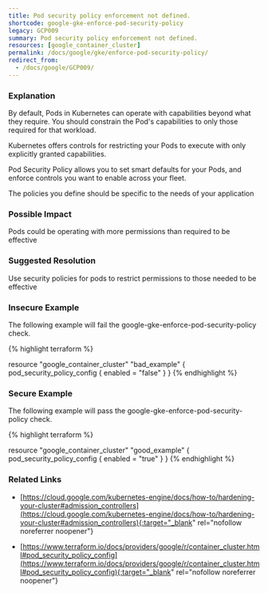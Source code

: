 ```yaml
---
title: Pod security policy enforcement not defined.
shortcode: google-gke-enforce-pod-security-policy
legacy: GCP009
summary: Pod security policy enforcement not defined. 
resources: [google_container_cluster] 
permalink: /docs/google/gke/enforce-pod-security-policy/
redirect_from: 
  - /docs/google/GCP009/
---
```


### Explanation


By default, Pods in Kubernetes can operate with capabilities beyond what they require. You should constrain the Pod's capabilities to only those required for that workload.

Kubernetes offers controls for restricting your Pods to execute with only explicitly granted capabilities. 

Pod Security Policy allows you to set smart defaults for your Pods, and enforce controls you want to enable across your fleet. 

The policies you define should be specific to the needs of your application


### Possible Impact
Pods could be operating with more permissions than required to be effective

### Suggested Resolution
Use security policies for pods to restrict permissions to those needed to be effective


### Insecure Example

The following example will fail the google-gke-enforce-pod-security-policy check.

{% highlight terraform %}

resource "google_container_cluster" "bad_example" {
	pod_security_policy_config {
        enabled = "false"
	}
}
{% endhighlight %}



### Secure Example

The following example will pass the google-gke-enforce-pod-security-policy check.

{% highlight terraform %}

resource "google_container_cluster" "good_example" {
	pod_security_policy_config {
        enabled = "true"
	}
}
{% endhighlight %}



### Related Links


- [https://cloud.google.com/kubernetes-engine/docs/how-to/hardening-your-cluster#admission_controllers](https://cloud.google.com/kubernetes-engine/docs/how-to/hardening-your-cluster#admission_controllers){:target="_blank" rel="nofollow noreferrer noopener"}

- [https://www.terraform.io/docs/providers/google/r/container_cluster.html#pod_security_policy_config](https://www.terraform.io/docs/providers/google/r/container_cluster.html#pod_security_policy_config){:target="_blank" rel="nofollow noreferrer noopener"}


